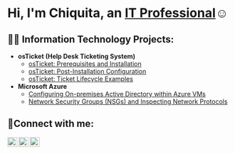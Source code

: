 
<h1>Hi, I'm Chiquita, an <a href="https://linkedin.com/in/Chiquita">IT Professional</a>☺</h1>

<h2>👨‍💻 Information Technology Projects:</h2>

- <b>osTicket (Help Desk Ticketing System)</b>
  - [osTicket: Prerequisites and Installation](https://github.com/joshmadakorcc/osticket-prereqs)
  - [osTicket: Post-Installation Configuration](https://github.com/chiwells/post-install-config)
  - [osTicket: Ticket Lifecycle Examples](https://github.com/chiwells/ticket-lifecycle)
- <b>Microsoft Azure</b>
  - [Configuring On-premises Active Directory within Azure VMs](https://github.com/chiwells/configure-ad)
  - [Network Security Groups (NSGs) and Inspecting Network Protocols](https://github.com/chiwells/azure-network-protocols)

<h2>🤳Connect with me:</h2>

[<img align="left" alt="Josh | Twitter" width="22px" src="https://cdn.jsdelivr.net/npm/simple-icons@v3/icons/twitter.svg" />][twitter]
[<img align="left" alt="Josh | LinkedIn" width="22px" src="https://cdn.jsdelivr.net/npm/simple-icons@v3/icons/linkedin.svg" />][linkedin]
[<img align="left" alt="Josh | Instagram" width="22px" src="https://cdn.jsdelivr.net/npm/simple-icons@v3/icons/instagram.svg" />][instagram]

[twitter]: https://twitter.com/Josh
[instagram]: https://www.instagram.com/Josh
[linkedin]: https://linkedin.com/in/Josh
